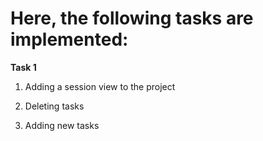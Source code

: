 # Here, the following tasks are implemented:


**Task 1**

1. Adding a session view to the project

2. Deleting tasks

3. Adding new tasks
